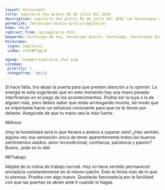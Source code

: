 ```yaml
---
layout: horoscopos
title: sagitario hoy gratis 02 de julio del 2016 
description: sagitario hoy gratis 02 de julio del 2016 los horoscopos del dia, amor, trabajo, vida personal. Todas las predicciones para sagitario gratis. Ahora Tambien podes consultar el Oraculo SI o NO http://horoscopo-del-dia.com/oraculo-si-no/ 
permalink: /horoscopo-diario-gratis/sagitario/
home: FALSE
redirect_from: /p/sagitario.html
keywords: horóscopo de hoy, horóscopo diario, horóscopo, horoscopos diarios gratis del dia de hoy, horóscopo diario gratis,horóscopo 2016, horóscopo esperanza gracia, horoscopo sagitario hoy, horoscop, horóscopos gratis, horoscopo sagitario, horoscopo sagitario 2016, Tarot, Astrologia, Zodíaco, sagitario, horoscopo gratis
horoscopo:
 signo: sagitario
 video: xteCBPfgpc0

ogimg: /images/sagitario_char.png
sitemap:
 priority: 1
 changefreq: 'daily'
---
```



Si hace falta, tira abajo la puerta para que presten atención a tu opinión. La energía te está sugiriendo que en este momento hay una mano pesada interfiriendo en el juego de los acontecimientos. Podría ser la tuya o la de alguien más, pero debes saber que estás arriesgando mucho, de modo que es importante hacer un esfuerzo consciente para que no te lleven por delante. Asegúrate de que tu mano sea la más fuerte.

##Amor

¡Hoy la honestidad será lo que llevará a ambos a superar esto! ¿Has sentido alguna vez esa sensación única de tener aparentemente todos los buenos sentimientos atados: amor incondicional, confianza, paciencia y pasión? Bueno, ¡este es tu día!

##Trabajo

Aléjate de tu rutina de trabajo normal. Hoy no tiene sentido permanecer anclado/a constantemente en el mismo patrón. Esto te limita más de lo que tú piensas. Prueba con algo nuevo. Quedarás fascinado/a por la facilidad con que las puertas se abren ante ti cuando lo hagas.